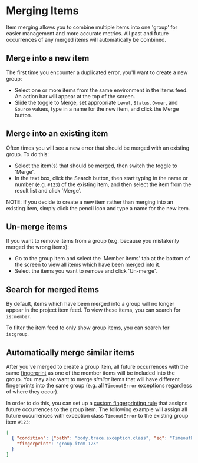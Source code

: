 # Merging Items

Item merging allows you to combine multiple items into one 'group' for easier management and more accurate metrics.  All past and future occurrences of any merged items will automatically be combined.

## Merge into a new item

The first time you encounter a duplicated error, you'll want to create a new group:

* Select one or more items from the same environment in the Items feed.  An action bar will appear at the top of the screen.
* Slide the toggle to Merge, set appropriate `Level`, `Status`, `Owner`, and `Source` values, type in a name for the new item, and click the Merge button.

## Merge into an existing item

Often times you will see a new error that should be merged with an existing group.  To do this:

* Select the item(s) that should be merged, then switch the toggle to 'Merge'.
* In the text box, click the Search button, then start typing in the name or number (e.g. `#123`) of the existing item, and then select the item from the result list and click 'Merge'.

NOTE:  If you decide to create a new item rather than merging into an existing item, simply click the pencil icon and type a name for the new item.

## Un-merge items

If you want to remove items from a group (e.g. because you mistakenly merged the wrong items):

* Go to the group item and select the 'Member Items' tab at the bottom of the screen to view all items which have been merged into it.
* Select the items you want to remove and click 'Un-merge'.

## Search for merged items
By default, items which have been merged into a group will no longer appear in the project item feed.  To view these items, you can search for `is:member`.

To filter the item feed to only show group items, you can search for `is:group`.

## Automatically merge similar items

After you've merged to create a group item, all future occurrences with the same [fingerprint](../grouping-algorithm/) as one of the member items will be included into the group.  You may also want to merge _similar_ items that will have different fingerprints into the same group (e.g. all `TimeoutError` exceptions regardless of where they occur).

In order to do this, you can set up a [custom fingerprinting rule](../custom-grouping/) that assigns future occurrences to the group item.  The following example will assign all future occurrences with exception class `TimeoutError` to the existing group item `#123`:

```json
[
  { "condition": {"path": "body.trace.exception.class", "eq": "TimeoutError"},
    "fingerprint": "group-item-123"
  }
]
```

